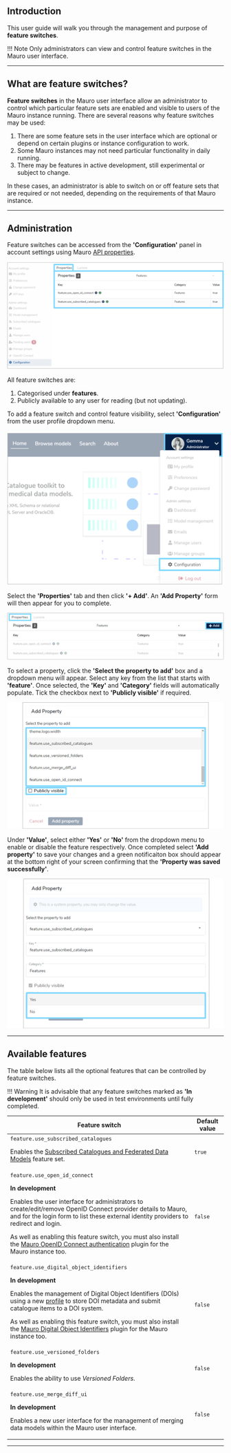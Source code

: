 ## Introduction

This user guide will walk you through the management and purpose of **feature switches**.

!!! Note
    Only administrators can view and control feature switches in the Mauro user interface.

---

## What are feature switches?

**Feature switches** in the Mauro user interface allow an administrator to control which particular feature sets are enabled and visible to users of the Mauro instance running. There are several reasons why feature switches may be used:

1. There are some feature sets in the user interface which are optional or depend on certain plugins or instance configuration to work. 
2. Some Mauro instances may not need particular functionality in daily running.
3. There may be features in active development, still experimental or subject to change.

In these cases, an administrator is able to switch on or off feature sets that are required or not needed, depending on the requirements of that Mauro instance.

---

## Administration

Feature switches can be accessed from the **'Configuration'** panel in account settings using Mauro [API properties](../../../rest-api/admin/#properties).

![Feature switches configuration panel example](feature-switches-configuration-panel.png)

All feature switches are:

1. Categorised under **features**.
2. Publicly available to any user for reading (but not updating).

To add a feature switch and control feature visibility, select **'Configuration'** from the user profile dropdown menu.

![Configuration option in user profile dropdown menu](configuration-option-user-profile-dropdown-menu.png)

Select the **'Properties'** tab and then click **'+ Add'**. An **'Add Property'** form will then appear for you to complete.

![Add button on feature switches configuration panel](add-property.png)

To select a property, click the **'Select the property to add'** box and a dropdown menu will appear. Select any key from the list that starts with **'feature'**. Once selected, the **'Key'** and **'Category'** fields will automatically populate. Tick the checkbox next to **'Publicly visible'** if required.

![Add property dropdown menu on Add Property form](add-property-form.png)

Under **'Value'**, select either **'Yes'** or **'No'** from the dropdown menu to enable or disable the feature respectively. Once completed select **'Add property'** to save your changes and a green notificaiton box should appear at the bottom right of your screen confirming that the **'Property was saved successfully'**.

![Value dropdown menu on Add Property form](add-property-form-2.png)

---

## Available features

The table below lists all the optional features that can be controlled by feature switches.

!!! Warning
    It is advisable that any feature switches marked as **'In development'** should only be used in test environments until fully completed.

<table style="width: 100%;">
    <thead>
        <tr>
            <th style="width: 85%;"><b>Feature switch</b></th>
            <th style="width: 15%;"><b>Default value</b></th>
        </tr>
    </thead>
    <tbody>
        <tr>
            <td>
                <code>feature.use_subscribed_catalogues</code>
                <p>
                    Enables the <a href="/user-guides/publish-subscribe/publish-subscribe">Subscribed Catalogues and Federated Data Models</a> feature set.
                </p>
            </td>
            <td><code>true</code></td>
        </tr>
        <tr>
            <td>
                <code>feature.use_open_id_connect</code>
                <p><b>In development</b></p>
                <p>
                    Enables the user interface for administrators to create/edit/remove OpenID Connect provider details to Mauro, and
                    for the login form to list these external identity providers to redirect and login.                    
                </p>
                <p>
                    As well as enabling this feature switch, you must also install the <a href="/installing/plugins/">Mauro OpenID Connect authentication</a>
                    plugin for the Mauro instance too.
                </p>
            </td>
            <td><code>false</code></td>
        </tr>
        <tr>
            <td>
                <code>feature.use_digital_object_identifiers</code>
                <p><b>In development</b></p>
                <p>
                    Enables the management of Digital Object Identifiers (DOIs) using a new <a href="/tutorials/properties-profiles/">profile</a> to store
                    DOI metadata and submit catalogue items to a DOI system.
                </p>
                <p>
                    As well as enabling this feature switch, you must also install the <a href="/installing/plugins/">Mauro Digital Object Identifiers</a>
                    plugin for the Mauro instance too.
                </p>
            </td>
            <td><code>false</code></td>
        </tr>
        <tr>
            <td>
                <code>feature.use_versioned_folders</code>
                <p><b>In development</b></p>
                <p>
                    Enables the ability to use <em>Versioned Folders</em>.
                </p>
            </td>
            <td><code>false</code></td>
        </tr>
        <tr>
            <td>
                <code>feature.use_merge_diff_ui</code>
                <p><b>In development</b></p>
                <p>
                    Enables a new user interface for the management of merging data models within the Mauro user interface.
                </p>
            </td>
            <td><code>false</code></td>
        </tr>        
    </tbody>
</table>

---